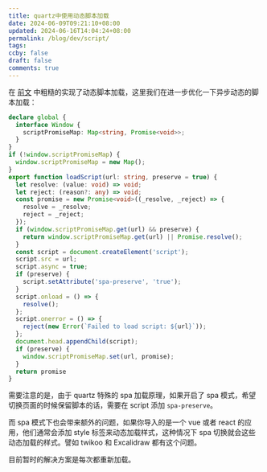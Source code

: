 ```yaml
---
title: quartz中使用动态脚本加载
date: 2024-06-09T09:21:10+08:00
updated: 2024-06-16T14:04:24+08:00
permalink: /blog/dev/script/
tags: 
ccby: false
draft: false
comments: true
---
```

在 [前文](../关于评论系统.md) 中粗糙的实现了动态脚本加载，这里我们在进一步优化一下异步动态的脚本加载：

```typescript
declare global {
  interface Window {
    scriptPromiseMap: Map<string, Promise<void>>;
  }
}
if (!window.scriptPromiseMap) {
  window.scriptPromiseMap = new Map();
}
export function loadScript(url: string, preserve = true) {
  let resolve: (value: void) => void;
  let reject: (reason?: any) => void;
  const promise = new Promise<void>((_resolve, _reject) => {
    resolve = _resolve;
    reject = _reject;
  });
  if (window.scriptPromiseMap.get(url) && preserve) {
    return window.scriptPromiseMap.get(url) || Promise.resolve();
  }
  const script = document.createElement('script');
  script.src = url;
  script.async = true;
  if (preserve) {
    script.setAttribute('spa-preserve', 'true');
  }
  script.onload = () => {
    resolve();
  };
  script.onerror = () => {
    reject(new Error(`Failed to load script: ${url}`));
  };
  document.head.appendChild(script);
  if (preserve) {
    window.scriptPromiseMap.set(url, promise);
  }
  return promise
}
```

需要注意的是，由于 quartz 特殊的 spa 加载原理，如果开启了 spa 模式，希望切换页面的时候保留脚本的话，需要在 script 添加 `spa-preserve`。

而 spa 模式下也会带来额外的问题，如果你导入的是一个 vue 或者 react 的应用，他们通常会添加 style 标签来动态加载样式，这种情况下 spa 切换就会这些动态加载的样式。譬如 twikoo 和 Excalidraw 都有这个问题。

目前暂时的解决方案是每次都重新加载。